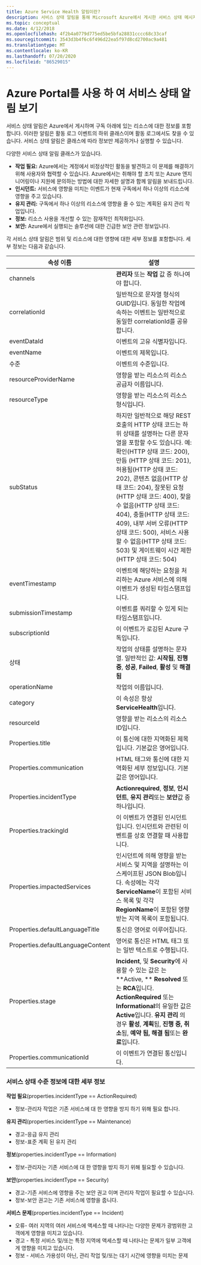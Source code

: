 ```yaml
---
title: Azure Service Health 알림이란?
description: 서비스 상태 알림을 통해 Microsoft Azure에서 게시한 서비스 상태 메시지를 볼 수 있습니다.
ms.topic: conceptual
ms.date: 4/12/2018
ms.openlocfilehash: 4f2b4a0779d775ed5be5bfa28831cccc68c33caf
ms.sourcegitcommit: 3543d3b4f6c6f496d22ea5f97d8cd2700ac9a481
ms.translationtype: MT
ms.contentlocale: ko-KR
ms.lasthandoff: 07/20/2020
ms.locfileid: "86529015"
---
```

# <a name="use-the-azure-portal-to-view-service-health-notifications"></a>Azure Portal를 사용 하 여 서비스 상태 알림 보기

서비스 상태 알림은 Azure에서 게시하며 구독 아래에 있는 리소스에 대한 정보를 포함합니다. 이러한 알림은 활동 로그 이벤트의 하위 클래스이며 활동 로그에서도 찾을 수 있습니다. 서비스 상태 알림은 클래스에 따라 정보만 제공하거나 실행할 수 있습니다.

다양한 서비스 상태 알림 클래스가 있습니다.  

- **작업 필요:** Azure에서는 계정에서 비정상적인 활동을 발견하고 이 문제를 해결하기 위해 사용자와 협력할 수 있습니다. Azure에서는 취해야 할 조치 또는 Azure 엔지니어링이나 지원에 문의하는 방법에 대한 자세한 설명과 함께 알림을 보내드립니다.  
- **인시던트:** 서비스에 영향을 미치는 이벤트가 현재 구독에서 하나 이상의 리소스에 영향을 주고 있습니다.  
- **유지 관리:** 구독에서 하나 이상의 리소스에 영향을 줄 수 있는 계획된 유지 관리 작업입니다.  
- **정보:** 리소스 사용을 개선할 수 있는 잠재적인 최적화입니다. 
- **보안:** Azure에서 실행되는 솔루션에 대한 긴급한 보안 관련 정보입니다.

각 서비스 상태 알림은 범위 및 리소스에 대한 영향에 대한 세부 정보를 포함합니다. 세부 정보는 다음과 같습니다.

속성 이름 | 설명
-------- | -----------
channels | **관리자** 또는 **작업** 값 중 하나여야 합니다.
correlationId | 일반적으로 문자열 형식의 GUID입니다. 동일한 작업에 속하는 이벤트는 일반적으로 동일한 correlationId를 공유합니다.
eventDataId | 이벤트의 고유 식별자입니다.
eventName | 이벤트의 제목입니다.
수준 | 이벤트의 수준입니다.
resourceProviderName | 영향을 받는 리소스의 리소스 공급자 이름입니다.
resourceType| 영향을 받는 리소스의 리소스 형식입니다.
subStatus | 하지만 일반적으로 해당 REST 호출의 HTTP 상태 코드는 하위 상태를 설명하는 다른 문자열을 포함할 수도 있습니다. 예: 확인(HTTP 상태 코드: 200), 만듬 (HTTP 상태 코드: 201), 허용됨(HTTP 상태 코드: 202), 콘텐츠 없음(HTTP 상태 코드: 204), 잘못된 요청(HTTP 상태 코드: 400), 찾을 수 없음(HTTP 상태 코드: 404), 충돌(HTTP 상태 코드: 409), 내부 서버 오류(HTTP 상태 코드: 500), 서비스 사용할 수 없음(HTTP 상태 코드: 503) 및 게이트웨이 시간 제한(HTTP 상태 코드: 504)
eventTimestamp | 이벤트에 해당하는 요청을 처리하는 Azure 서비스에 의해 이벤트가 생성된 타임스탬프입니다.
submissionTimestamp | 이벤트를 쿼리할 수 있게 되는 타임스탬프입니다.
subscriptionId | 이 이벤트가 로깅된 Azure 구독입니다.
상태 | 작업의 상태를 설명하는 문자열. 일반적인 값: **시작됨**, **진행 중**, **성공**, **Failed**, **활성** 및 **해결됨**
operationName | 작업의 이름입니다.
category | 이 속성은 항상 **ServiceHealth**입니다.
resourceId | 영향을 받는 리소스의 리소스 ID입니다.
Properties.title | 이 통신에 대한 지역화된 제목입니다. 기본값은 영어입니다.
Properties.communication | HTML 태그와 통신에 대한 지역화된 세부 정보입니다. 기본값은 영어입니다.
Properties.incidentType | **Actionrequired**, **정보**, **인시던트**, **유지 관리**또는 **보안**값 중 하나입니다.
Properties.trackingId | 이 이벤트가 연결된 인시던트입니다. 인시던트와 관련된 이벤트를 상호 연결할 때 사용합니다.
Properties.impactedServices | 인시던트에 의해 영향을 받는 서비스 및 지역을 설명하는 이스케이프된 JSON Blob입니다. 속성에는 각각 **ServiceName**이 포함된 서비스 목록 및 각각 **RegionName**이 포함된 영향 받는 지역 목록이 포함됩니다.
Properties.defaultLanguageTitle | 통신은 영어로 이루어집니다.
Properties.defaultLanguageContent | 영어로 통신은 HTML 태그 또는 일반 텍스트로 수행됩니다.
Properties.stage | **Incident**, 및 **Security**에 사용할 수 있는 값은 는 **Active, ** **Resolved** 또는 **RCA**입니다. **ActionRequired** 또는 **Informational**의 유일한 값은 **Active**입니다. **유지 관리** 의 경우 **활성**, **계획**됨, **진행 중,** **취소**됨, **예약** **됨, 해결 됨**또는 **완료**입니다.
Properties.communicationId | 이 이벤트가 연결된 통신입니다.

### <a name="details-on-service-health-level-information"></a>서비스 상태 수준 정보에 대한 세부 정보

**작업 필요**(properties.incidentType == ActionRequired)
- 정보-관리자 작업은 기존 서비스에 대 한 영향을 방지 하기 위해 필요 합니다.
    
**유지 관리**(properties.incidentType == Maintenance)
- 경고-응급 유지 관리
- 정보-표준 계획 된 유지 관리

**정보**(properties.incidentType == Information)
- 정보-관리자는 기존 서비스에 대 한 영향을 방지 하기 위해 필요할 수 있습니다.

**보안**(properties.incidentType == Security)
- 경고-기존 서비스에 영향을 주는 보안 권고 이며 관리자 작업이 필요할 수 있습니다.
- 정보-보안 권고는 기존 서비스에 영향을 줍니다.

**서비스 문제**(properties.incidentType == Incident)
- 오류- 여러 지역의 여러 서비스에 액세스할 때 나타나는 다양한 문제가 광범위한 고객에게 영향을 미치고 있습니다.
- 경고 - 특정 서비스 및/또는 특정 지역에 액세스할 때 나타나는 문제가 일부 고객에게 영향을 미치고 있습니다.
- 정보 - 서비스 가용성이 아닌, 관리 작업 및/또는 대기 시간에 영향을 미치는 문제
